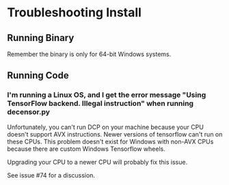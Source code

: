 # Troubleshooting Install

## Running Binary

Remember the binary is only for 64-bit Windows systems.

## Running Code

### I'm running a Linux OS, and I get the error message "Using TensorFlow backend. Illegal instruction" when running decensor.py

Unfortunately, you can't run DCP on your machine because your CPU doesn't support AVX instructions. Newer versions of tensorflow can't run on these CPUs. This problem doesn't exist for Windows with non-AVX CPUs because there are custom Windows Tensorflow wheels.

Upgrading your CPU to a newer CPU will probably fix this issue.

See issue #74 for a discussion.
